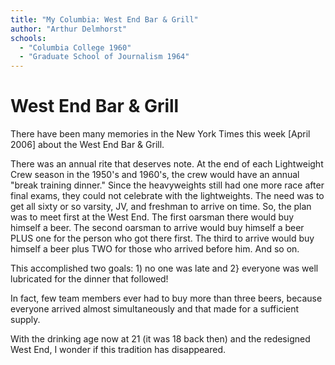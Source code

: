 ```yaml
---
title: "My Columbia: West End Bar & Grill"
author: "Arthur Delmhorst"
schools:
  - "Columbia College 1960"
  - "Graduate School of Journalism 1964"
---
```


# West End Bar & Grill

There have been many memories in the New York Times this week [April 2006] about the West End Bar & Grill.

There was an annual rite that deserves note. At the end of each Lightweight Crew season in the 1950's and 1960's, the crew would have an annual "break training dinner." Since the heavyweights still had one more race after final exams, they could not celebrate with the lightweights. The need was to get all sixty or so varsity, JV, and freshman to arrive on time. So, the plan was to meet first at the West End. The first oarsman there would buy himself a beer. The second oarsman to arrive would buy himself a beer PLUS one for the person who got there first. The third to arrive would buy himself a beer plus TWO for those who arrived before him. And so on.

This accomplished two goals: 1) no one was late and 2} everyone was well lubricated for the dinner that followed!

In fact, few team members ever had to buy more than three beers, because everyone arrived almost simultaneously and that made for a sufficient supply.

With the drinking age now at 21 (it was 18 back then) and the redesigned West End, I wonder if this tradition has disappeared.
